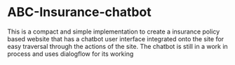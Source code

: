 # ABC-Insurance-chatbot
This is a compact and simple implementation to create a insurance policy based website that has a chatbot user interface integrated onto the site for easy traversal through the actions of the site.  The chatbot is still in a work in process and uses dialogflow for its working

